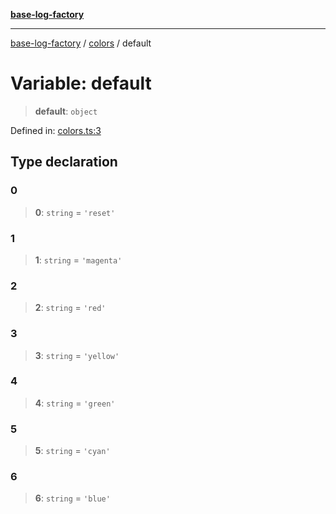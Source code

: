 [**base-log-factory**](../../index.md)

***

[base-log-factory](../../index.md) / [colors](../index.md) / default

# Variable: default

> **default**: `object`

Defined in: [colors.ts:3](https://github.com/fengxinming/log-base/blob/6b764da5f85b664c1af10f4ba24b07aad1c0ef20/src/colors.ts#L3)

## Type declaration

### 0

> **0**: `string` = `'reset'`

### 1

> **1**: `string` = `'magenta'`

### 2

> **2**: `string` = `'red'`

### 3

> **3**: `string` = `'yellow'`

### 4

> **4**: `string` = `'green'`

### 5

> **5**: `string` = `'cyan'`

### 6

> **6**: `string` = `'blue'`
